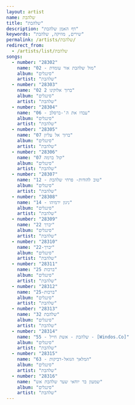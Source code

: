 ```yaml
---
layout: artist
name: שלהבת
title: "שלהבת"
description: "דף האמן שלהבת"
keywords: "שירים, מוזיקה, שלהבת"
permalink: /artists/שלהבת/
redirect_from:
  - /artists/list/שלהבת
songs:
  - number: "28302"
    name: "02 - מול שלהבת אור עומדת"
    album: "סינגלים"
    artist: "שלהבת"
  - number: "28303"
    name: "02 ברוך אלוקינו 2"
    album: "סינגלים"
    artist: "שלהבת"
  - number: "28304"
    name: "06 - עבדו את ה'-ברסלב"
    album: "סינגלים"
    artist: "שלהבת"
  - number: "28305"
    name: "07 ברוך אל עליון"
    album: "סינגלים"
    artist: "שלהבת"
  - number: "28306"
    name: "07 קול ברמה"
    album: "סינגלים"
    artist: "שלהבת"
  - number: "28307"
    name: "12 - טוב להודות- פרחי שלהבת"
    album: "סינגלים"
    artist: "שלהבת"
  - number: "28308"
    name: "14 - ניגון ירמיהו"
    album: "סינגלים"
    artist: "שלהבת"
  - number: "28309"
    name: "22 יברך"
    album: "סינגלים"
    artist: "שלהבת"
  - number: "28310"
    name: "22-יברך"
    album: "סינגלים"
    artist: "שלהבת"
  - number: "28311"
    name: "25 ברכות"
    album: "סינגלים"
    artist: "שלהבת"
  - number: "28312"
    name: "25-ברכות"
    album: "סינגלים"
    artist: "שלהבת"
  - number: "28313"
    name: "32 שלהבת"
    album: "סינגלים"
    artist: "שלהבת"
  - number: "28314"
    name: "55 - שלהבת - אשת חייל - [Windos.Co]"
    album: "סינגלים"
    artist: "שלהבת"
  - number: "28315"
    name: "63 - המלאך הגואל-דביקות"
    album: "סינגלים"
    artist: "שלהבת"
  - number: "28316"
    name: "שמעון בר יוחאי שער שלהבת אש"
    album: "סינגלים"
    artist: "שלהבת"
---
```

